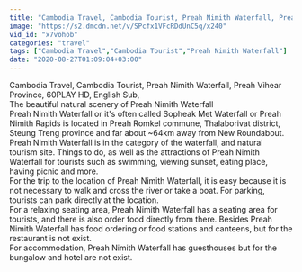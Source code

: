 ```yaml
---
title: "Cambodia Travel, Cambodia Tourist, Preah Nimith Waterfall, Preah Vihear Province, 60PLAY HD, English Sub"
image: "https://s2.dmcdn.net/v/SPcfx1VFcRDdUnC5q/x240"
vid_id: "x7vohob"
categories: "travel"
tags: ["Cambodia Travel","Cambodia Tourist","Preah Nimith Waterfall"]
date: "2020-08-27T01:09:04+03:00"
---
```

Cambodia Travel, Cambodia Tourist, Preah Nimith Waterfall, Preah Vihear Province, 60PLAY HD, English Sub,  <br>The beautiful natural scenery of Preah Nimith Waterfall  <br>Preah Nimith Waterfall or it's often called Sopheak Met Waterfall or Preah Nimith Rapids is located in Preah Romkel commune, Thalaborivat district, Steung Treng province and far about ~64km away from New Roundabout.  <br>Preah Nimith Waterfall is in the category of the waterfall, and natural tourism site. Things to do, as well as the attractions of Preah Nimith Waterfall for tourists such as swimming, viewing sunset, eating place, having picnic and more.  <br>For the trip to the location of Preah Nimith Waterfall, it is easy because it is not necessary to walk and cross the river or take a boat. For parking, tourists can park directly at the location.  <br>For a relaxing seating area, Preah Nimith Waterfall has a seating area for tourists, and there is also order food directly from there. Besides Preah Nimith Waterfall has food ordering or food stations and canteens, but for the restaurant is not exist.  <br>For accommodation, Preah Nimith Waterfall has guesthouses but for the bungalow and hotel are not exist.
